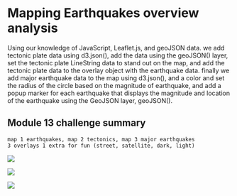 # Mapping Earthquakes overview analysis
Using our knowledge of JavaScript, Leaflet.js, and geoJSON data.
we add tectonic plate data using d3.json(), 
add the data using the geoJSON() layer, 
set the tectonic plate LineString data to stand out on the map, and add the tectonic plate data to the overlay object with the earthquake data.
finally we add major earthquake data to the map using d3.json(), and a color and set the radius of the circle based on the magnitude of earthquake, and add a popup marker for each earthquake that displays the magnitude and location of the earthquake using the GeoJSON layer, geoJSON().


## Module 13 challenge summary
    map 1 earthquakes, map 2 tectonics, map 3 major earthquakes
    3 overlays 1 extra for fun (street, satellite, dark, light)

![](Earthquake_challenge/static/images/mappingsat.png)

![](static/images/mapping1.png)

![](static/images/mapping2.png)
